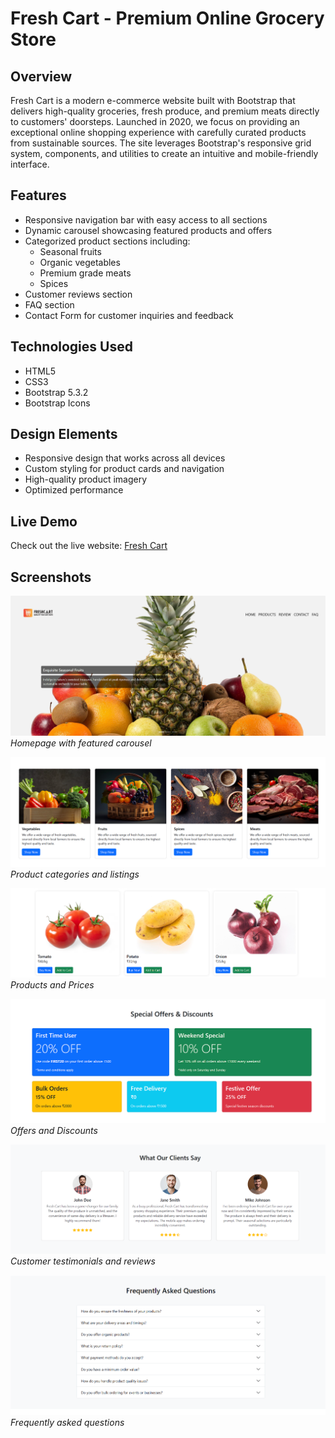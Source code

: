 # Fresh Cart - Premium Online Grocery Store

## Overview
Fresh Cart is a modern e-commerce website built with Bootstrap that delivers high-quality groceries, fresh produce, and premium meats directly to customers' doorsteps. Launched in 2020, we focus on providing an exceptional online shopping experience with carefully curated products from sustainable sources. The site leverages Bootstrap's responsive grid system, components, and utilities to create an intuitive and mobile-friendly interface.

## Features
- Responsive navigation bar with easy access to all sections
- Dynamic carousel showcasing featured products and offers
- Categorized product sections including:
  - Seasonal fruits
  - Organic vegetables 
  - Premium grade meats
  - Spices
- Customer reviews section
- FAQ section
- Contact Form for customer inquiries and feedback

## Technologies Used
- HTML5
- CSS3
- Bootstrap 5.3.2
- Bootstrap Icons

## Design Elements
- Responsive design that works across all devices
- Custom styling for product cards and navigation
- High-quality product imagery
- Optimized performance

## Live Demo
Check out the live website: [Fresh Cart](https://freshcart.example.com)

## Screenshots
![Homepage](./image/home-page.png)
*Homepage with featured carousel*

![Products Section](./image/product-category.png)
*Product categories and listings*

![Product Details](./image/products.png)
*Products and Prices*

![Offers](./image/offers.png)
*Offers and Discounts*

![Customer Reviews](./image/review.png)
*Customer testimonials and reviews*

![FAQ](./image/faq.png)
*Frequently asked questions*


